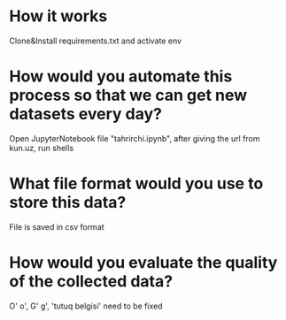 # How it works

Clone&Install requirements.txt and activate env

# How would you automate this process so that we can get new datasets every day?

Open JupyterNotebook file "tahrirchi.ipynb", after giving the url from kun.uz, run shells

# What file format would you use to store this data?

File is saved in csv format

# How would you evaluate the quality of the collected data?

O' o', G' g', 'tutuq belgisi' need to be fixed
